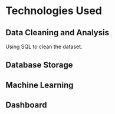 # Technologies Used

## Data Cleaning and Analysis
Using SQL to clean the dataset. 

## Database Storage

## Machine Learning

## Dashboard
